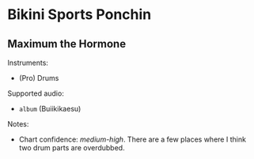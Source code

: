 # Bikini Sports Ponchin

## Maximum the Hormone

Instruments:

  * (Pro) Drums

Supported audio:

  * `album` (Buiikikaesu)

Notes:

  * Chart confidence: *medium-high*. There are a few places where I think two drum parts are overdubbed.

